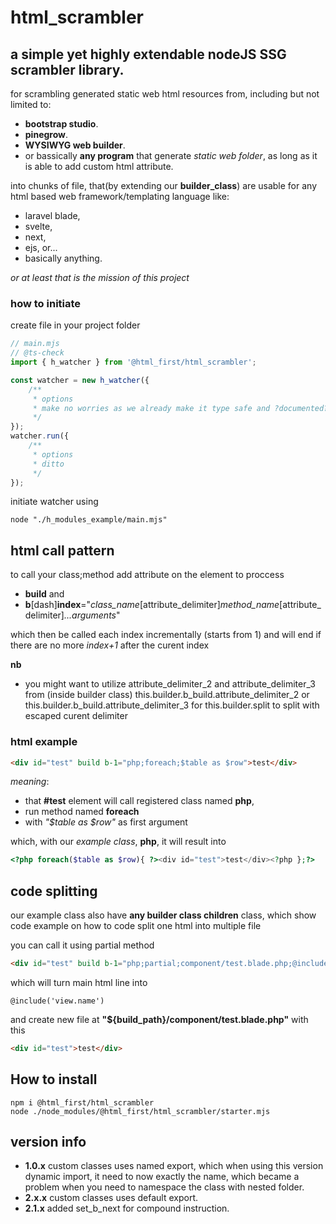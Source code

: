 ﻿# html_scrambler

## a simple yet highly extendable nodeJS SSG scrambler library.

for scrambling generated static web html resources from, including but not limited to:

-   **bootstrap studio**.
-   **pinegrow**.
-   **WYSIWYG web builder**.
-   or bassically **any program** that generate _static web folder_, as long as it is able to add
    custom html attribute.

into chunks of file, that(by extending our **builder_class**) are usable for any html based web
framework/templating language like:

-   laravel blade,
-   svelte,
-   next,
-   ejs, or...
-   basically anything.

_or at least that is the mission of this project_

### how to initiate

create file in your project folder

```js
// main.mjs
// @ts-check
import { h_watcher } from '@html_first/html_scrambler';

const watcher = new h_watcher({
	/**
	 * options
	 * make no worries as we already make it type safe and ?documented? inside the module
	 */
});
watcher.run({
	/**
	 * options
	 * ditto
	 */
});
```

initiate watcher using

```shell
node "./h_modules_example/main.mjs"
```

## html call pattern

to call your class;method add attribute on the element to proccess

-   **build** and
-   **b**[dash]**index**="_class_name_[attribute_delimiter]_method_name_[attribute_delimiter]_...arguments_"

which then be called each index incrementally (starts from 1) and will end if there are no more
_index+1_ after the curent index

**nb**

-   you might want to utilize attribute_delimiter_2 and attribute_delimiter_3 from (inside builder
    class) this.builder.b_build.attribute_delimiter_2 or this.builder.b_build.attribute_delimiter_3
    for this.builder.split to split with escaped curent delimiter

### html example

```html
<div id="test" build b-1="php;foreach;$table as $row">test</div>
```

_meaning_:

-   that **\#test** element will call registered class named **php**,
-   run method named **foreach**
-   with _"$table as \$row"_ as first argument

which, with our _example class_, **php**, it will result into

```php
<?php foreach($table as $row){ ?><div id="test">test</div><?php };?>
```

## code splitting

our example class also have **any builder class children** class, which show code example on how to
code split one html into multiple file

you can call it using partial method

```html
<div id="test" build b-1="php;partial;component/test.blade.php;@include('view.name')">test</div>
```

which will turn main html line into

```blade
@include('view.name')
```

and create new file at **"${build_path}/component/test.blade.php"** with this

```html
<div id="test">test</div>
```

## How to install

```shell
npm i @html_first/html_scrambler
node ./node_modules/@html_first/html_scrambler/starter.mjs

```

## version info

-   **1.0.x** custom classes uses named export, which when using this version dynamic import, it
    need to now exactly the name, which became a problem when you need to namespace the class with
    nested folder.
-   **2.x.x** custom classes uses default export.
-   **2.1.x** added set_b_next for compound instruction.

